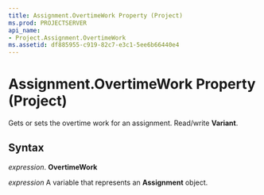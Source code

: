 ```yaml
---
title: Assignment.OvertimeWork Property (Project)
ms.prod: PROJECTSERVER
api_name:
- Project.Assignment.OvertimeWork
ms.assetid: df885955-c919-82c7-e3c1-5ee6b66440e4
---
```



# Assignment.OvertimeWork Property (Project)

Gets or sets the overtime work for an assignment. Read/write  **Variant**.


## Syntax

 _expression_. **OvertimeWork**

 _expression_ A variable that represents an **Assignment** object.


